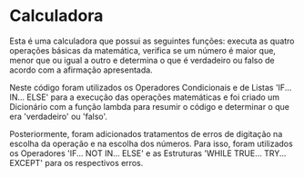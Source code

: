 # Calculadora
Esta é uma calculadora que possui as seguintes funções: executa as quatro operações básicas da matemática, verifica se um número é maior que, menor que ou igual a outro e determina o que é verdadeiro ou falso de acordo com a afirmação apresentada.
 
Neste código foram utilizados os Operadores Condicionais e de Listas 'IF... IN... ELSE' para a execução das operações matemáticas e foi criado um Dicionário com a função lambda para resumir o código e determinar o que era 'verdadeiro' ou 'falso'.

Posteriormente, foram adicionados tratamentos de erros de digitação na escolha da operação e na escolha dos números. Para isso, foram utilizados os Operadores 'IF... NOT IN... ELSE' e as Estruturas 'WHILE TRUE... TRY... EXCEPT' para os respectivos erros.
